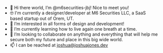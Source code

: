 - 👋 Hi there world, I’m @m6securities-jbj! Nice to meet you!
- 🤓 I'm currently a designer/developer at M6 Securities LLC, a SaaS based startup out of Orem, UT.  
- 👀 I’m interested in all forms of design and development!
- 🌱 I’m currently learning how to live again one breath at a time.
- 💞️ I’m looking to collaborate on anything and everything that will help me secure both my future and place in this big wide world.
- 📫 I can be reached at joshua@joshuajones.dev

<!---
m6securities-jbj/m6securities-jbj is a ✨ special ✨ repository because its `README.md` (this file) appears on your GitHub profile.
You can click the Preview link to take a look at your changes.
--->
